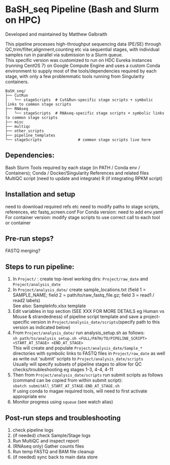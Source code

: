 # BaSH_seq Pipeline (**B**ash **a**nd **S**lurm on HPC)  

Developed and maintained by Matthew Galbraith  

This pipeline processes high-throughput sequencing data (PE/SE) through QC,trim/filter,alignment,counting etc via sequential stages, with individual samples run in parallel via submission to a Slurm queue.  
This specific version was customized to run on HDC Eureka instances (running CentOS 7) on Google Compute Engine and uses a custom Conda environment to supply most of the tools/dependencies required by each stage, with only a few problemmatic tools running from Singularity containers.


```
BaSH_seq/
├── CutRun
│   └── stageScripts  # Cut&Run-specific stage scripts + symbolic links to common stage scripts
├── RNAseq
│   └── stageScripts  # RNAseq-specific stage scripts + symbolic links to common stage scripts
├── misc
├── multiqc
├── other_scripts
├── pipeline_templates
└── stageScripts                # common stage scripts live here
```


## Dependencies:
Bash
Slurm
Tools required by each stage (in PATH / Conda env / Containers); Conda / Docker/Singularity
References and related files
MultiQC script (need to update and integrate)
R (if integrating RPKM script)

## Installation and setup 
need to download required refs etc 
need to modify paths to stage scripts, references, etc
fastq_screen.conf
For Conda version: need to add env.yaml
For container version: modify stage scripts to use correct call to each tool or container



## Pre-run steps?
FASTQ merging?


## Steps to run pipeline:  
1) In `Project/` : create top-level working dirs: `Project/raw_date` and `Project/analysis_date`  
2) In `Project/analysis_date/` create sample_locations.txt (field 1 = SAMPLE_NAME; field 2 = path/to/raw_fastq_file.gz; field 3 = read1 / read2 labels)  
    See also: SampleInfo.xlsx template
3) Edit variables in top section (SEE XXX FOR MORE DETAILS eg Human vs Mouse & strandedness) of pipeline script template and save a project-specific version in `Project/analysis_date/scripts`(specify path to this version as indicated below)  
4) From `Project/analysis_date/` run analysis_setup.sh as follows:  
```sh path/to/analysis_setup.sh <FULL/PATH/TO/PIPELINE_SCRIPT> <START_AT_STAGE> <END_AT_STAGE>```  
	This will create and populate `Project/analysis_date/Sample_*` directories with symbolic links to FASTQ files in `Project/raw_date` as well as write out 'submit' scripts to `Project/analysis_date/scripts`  
	Usually will specify subsets of pipeline stages to allow for QC checks/troubleshooting eg stages 1-3, 4-4, 4-11  
5) Then from `Project/analysis_date/scripts` run submit scripts as follows (command can be copied from within submit script):  
```sbatch submitAll_START_AT_STAGE-END_AT_STAGE.sh```  
    If using conda to magae required tools, will need to first activate appropriate env  
6) Monitor progress using `squeue` (see watch alias)


## Post-run steps and troubleshooting  
1) check pipeline logs
2) (if needed) check Sample/Stage logs
3) Run MultiQC and inspect report
4) (RNAseq only) Gather counts files 
5) Run temp FASTQ and BAM file cleanup
6) (if needed) sync back to main data store
